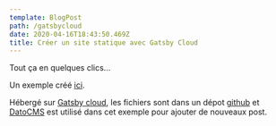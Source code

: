 ```yaml
---
template: BlogPost
path: /gatsbycloud
date: 2020-04-16T18:43:50.469Z
title: Créer un site statique avec Gatsby Cloud
---
```

Tout ça en quelques clics...

Un exemple créé [ici](build-e076af22-0ba4-4cda-8297-c6efd87dbea1.gtsb.io).

Hébergé sur [Gatsby cloud](https://www.gatsbyjs.com/dashboard/sites), les fichiers sont dans un dépot [github](github.com) et [DatoCMS](datocms.com) est utilisé dans cet exemple pour ajouter de nouveaux post.
